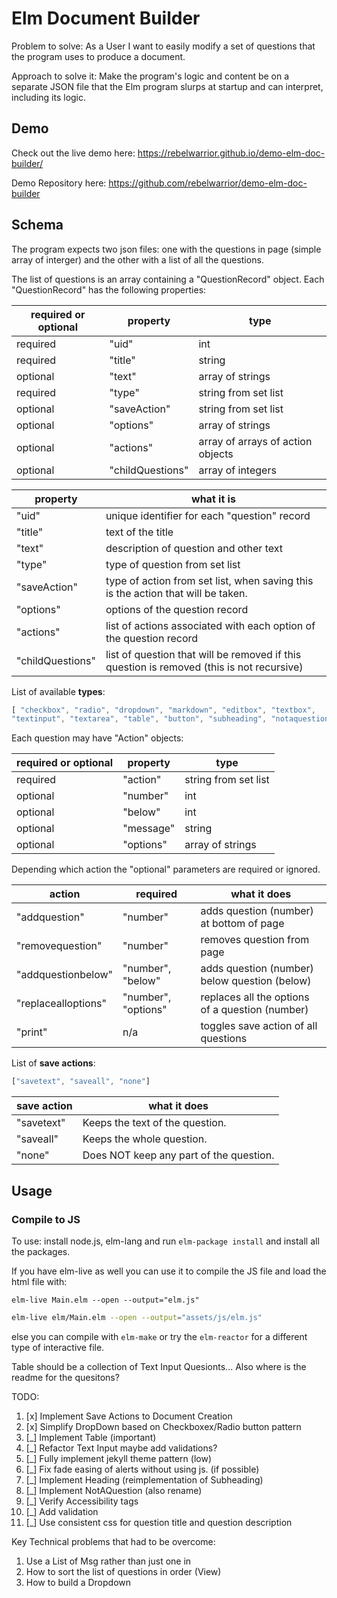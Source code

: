 # Elm Document Builder

Problem to solve: 
As a User I want to easily modify a set of questions that the program uses to produce a document. 

Approach to solve it:
Make the program's logic and content be on a separate JSON file that the Elm program slurps at startup and can interpret, including its logic. 

## Demo
Check out the live demo here: https://rebelwarrior.github.io/demo-elm-doc-builder/

Demo Repository here: 
https://github.com/rebelwarrior/demo-elm-doc-builder

## Schema
The program expects two json files: one with the questions in page (simple array of interger) and the other with a list of all the questions. 

The list of questions is an array containing a "QuestionRecord" object. Each "QuestionRecord" has the following properties:

| required or optional | property | type |
| --- | --- | --- |
|    required | "uid"            | int
|    required | "title"          | string 
|    optional | "text"           | array of strings
|    required | "type"           | string from set list
|    optional | "saveAction"     | string from set list
|    optional | "options"        | array of strings
|    optional | "actions"        | array of arrays of action objects
|    optional | "childQuestions" | array of integers

| property | what it is |
| --- | --- |
| "uid"            | unique identifier for each "question" record
| "title"          | text of the title
| "text"           | description of question and other text
| "type"           | type of question from set list
| "saveAction"     | type of action from set list, when saving this is the action that will be taken.
| "options"        | options of the question record
| "actions"        | list of actions associated with each option of the question record
| "childQuestions" | list of question that will be removed if this question is removed (this is not recursive)

List of available __types__: 
```javascript
[ "checkbox", "radio", "dropdown", "markdown", "editbox", "textbox", 
"textinput", "textarea", "table", "button", "subheading", "notaquestion" ]
```

Each question may have "Action" objects:

| required or optional | property | type |
| --- | --- | --- |
| required | "action"  | string from set list
| optional | "number"  | int 
| optional | "below"   | int  
| optional | "message" | string 
| optional | "options" | array of strings

Depending which action the "optional" parameters are required or ignored. 

| action | required | what it does |
| --- | --- | --- |
| "addquestion"       | "number"            | adds question (number) at bottom of page
| "removequestion"    | "number"            | removes question from page
| "addquestionbelow"  | "number", "below"   | adds question (number) below question (below)
| "replacealloptions" | "number", "options" | replaces all the options of a question (number) |
| "print" | n/a | toggles save action of all questions | 

List of __save actions__: 
```javascript 
["savetext", "saveall", "none"]
```

| save action | what it does |
| --- | --- |
| "savetext" | Keeps the text of the question. |
| "saveall" | Keeps the whole question. | 
| "none" | Does NOT keep any part of the question. | 

## Usage

### Compile to JS

To use: install node.js, elm-lang and run `elm-package install` and install all the packages.

If you have elm-live as well you can use it to compile the JS file and load the html file with: 

`elm-live Main.elm --open --output="elm.js"` 

```bash
elm-live elm/Main.elm --open --output="assets/js/elm.js"
```

else you can compile with `elm-make` or try the `elm-reactor` for a different type of interactive file.


Table should be a collection of Text Input Quesionts...
Also where is the readme for the quesitons?

TODO:
1. [x] Implement Save Actions to Document Creation 
1. [x] Simplify DropDown based on Checkboxex/Radio button pattern 
4. [_] Implement Table (important)
5. [_] Refactor Text Input maybe add validations?
1. [_] Fully implement jekyll theme pattern (low)
2. [_] Fix fade easing of alerts without using js. (if possible)
3. [_] Implement Heading (reimplementation of Subheading)
6. [_] Implement NotAQuestion (also rename) 
7. [_] Verify Accessibility tags
8. [_] Add validation 
9. [_] Use consistent css for question title and question description 

Key Technical problems that had to be overcome:
1. Use a List of Msg rather than just one in 
2. How to sort the list of questions in order (View)
3. How to build a Dropdown